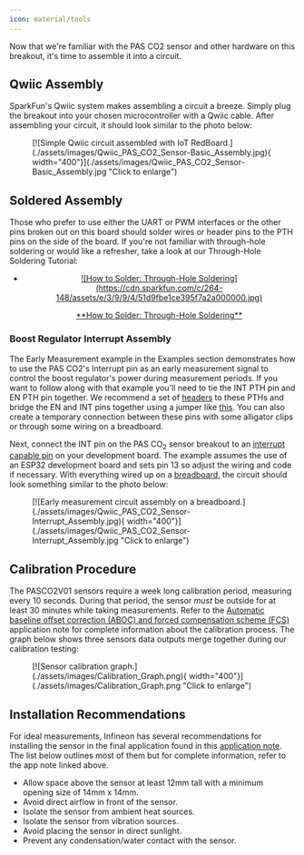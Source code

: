 ```yaml
---
icon: material/tools
---
```


Now that we're familiar with the PAS CO2 sensor and other hardware on this breakout, it's time to assemble it into a circuit.

## Qwiic Assembly

SparkFun's Qwiic system makes assembling a circuit a breeze. Simply plug the breakout into your chosen microcontroller with a Qwiic cable. After assembling your circuit, it should look similar to the photo below:

<figure markdown>
[![Simple Qwiic circuit assembled with IoT RedBoard.](./assets/images/Qwiic_PAS_CO2_Sensor-Basic_Assembly.jpg){  width="400"}](./assets/images/Qwiic_PAS_CO2_Sensor-Basic_Assembly.jpg "Click to enlarge")
</figure>

## Soldered Assembly

Those who prefer to use either the UART or PWM interfaces or the other pins broken out on this board should solder wires or header pins to the PTH pins on the side of the board. If you're not familiar with through-hole soldering or would like a refresher, take a look at our Through-Hole Soldering Tutorial:

<div class="grid cards" markdown align="center">

-   <a href="https://learn.sparkfun.com/tutorials/5">
    <figure markdown>
    ![How to Solder: Through-Hole Soldering](https://cdn.sparkfun.com/c/264-148/assets/e/3/9/9/4/51d9fbe1ce395f7a2a000000.jpg)
    </figure>
    </a>
    <a href="https://learn.sparkfun.com/tutorials/5">**How to Solder: Through-Hole Soldering**
    </a>

</div>

### Boost Regulator Interrupt Assembly

The Early Measurement example in the Examples section demonstrates how to use the PAS CO2's Interrupt pin as an early measurement signal to control the boost regulator's power during measurement periods. If you want to follow along with that example you'll need to tie the INT PTH pin and EN PTH pin together. We recommend a set of [headers](https://www.sparkfun.com/products/12693) to these PTHs and bridge the EN and INT pins together using a jumper like [this](https://www.sparkfun.com/products/9044). You can also create a temporary connection between these pins with some alligator clips or through some wiring on a breadboard.

Next, connect the INT pin on the PAS CO<sub>2</sub> sensor breakout to an [interrupt capable pin]() on your development board. The example assumes the use of an ESP32 development board and sets pin 13 so adjust the wiring and code if necessary. With everything wired up on a [breadboard](), the circuit should look something similar to the photo below:

<figure markdown>
[![Early measurement circuit assembly on a breadboard.](./assets/images/Qwiic_PAS_CO2_Sensor-Interrupt_Assembly.jpg){  width="400"}](./assets/images/Qwiic_PAS_CO2_Sensor-Interrupt_Assembly.jpg "Click to enlarge")
</figure>

## Calibration Procedure

The PASCO2V01 sensors require a week long calibration period, measuring every 10 seconds. During that period, the sensor *must* be outside for at least 30 minutes while taking measurements. Refer to the [Automatic baseline offset correction (ABOC) and forced compensation scheme (FCS)](./assets/component_documentation/Infineon-AN_FCS_ABOC_XENSIV_PASCO2_2-ApplicationNotes-v01_04-EN.pdf) application note for complete information about the calibration process. The graph below shows three sensors data outputs merge together during our calibration testing:

<figure markdown>
[![Sensor calibration graph.](./assets/images/Calibration_Graph.png){  width="400"}](./assets/images/Calibration_Graph.png "Click to enlarge")
</figure>

## Installation Recommendations

For ideal measurements, Infineon has several recommendations for installing the sensor in the final application found in this [application note](./assets/component_documentation/Infineon-PAS_CO2_General_Design-In_Guideline.docx.-ApplicationNotes-v01_02-EN.pdf). The list below outlines most of them but for complete information, refer to the app note linked above.

* Allow space above the sensor at least 12mm tall with a minimum opening size of 14mm x 14mm.
* Avoid direct airflow in front of the sensor.
* Isolate the sensor from ambient heat sources.
* Isolate the sensor from vibration sources.
* Avoid placing the sensor in direct sunlight.
* Prevent any condensation/water contact with the sensor.